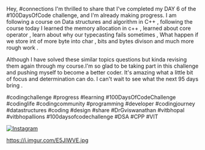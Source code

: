 Hey, #connections I'm thrilled to share that I've completed my DAY 6 of the #100DaysOfCode challenge, and I'm already making progress. I am following a course on Data structures and algorithm in C++ , following the course today I learned the memory allocation in c++ , learned about core operator , learn about why our typecasting fails sometimes , What happen if we store int of more byte into char , bits and bytes divison and much more rough work .


Although I have solved these similar topics questions but kinda revising them again through my course.I'm so glad to be taking part in this challenge and pushing myself to become a better coder. It's amazing what a little bit of focus and determination can do. I can't wait to see what the next 95 days bring .


#codingchallenge #progress #learning #100DaysOfCodeChallenge #codinglife #codingcommunity #programming #developer #codingjourney #datastructures #coding #design #share #DrGviswanathan #vitbhopal #vitbhopallions #100daysofcodechallenge
#DSA #CPP #VIT
    

[![Instagram](https://img.shields.io/badge/Instagram-%23E4405F.svg?logo=Instagram&logoColor=white)](https://www.instagram.com/ayushgupta.73/)

https://i.imgur.com/E5JlWVE.jpg
